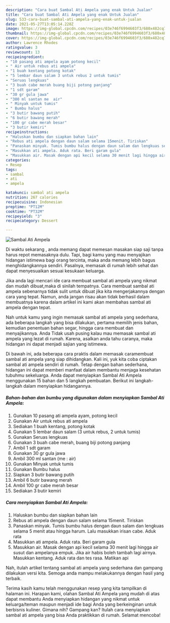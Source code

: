 ```yaml
---
description: "Cara buat Sambal Ati Ampela yang enak Untuk Jualan"
title: "Cara buat Sambal Ati Ampela yang enak Untuk Jualan"
slug: 533-cara-buat-sambal-ati-ampela-yang-enak-untuk-jualan
date: 2021-05-27T13:05:14.228Z
image: https://img-global.cpcdn.com/recipes/03e746f6994603f3/680x482cq70/sambal-ati-ampela-foto-resep-utama.jpg
thumbnail: https://img-global.cpcdn.com/recipes/03e746f6994603f3/680x482cq70/sambal-ati-ampela-foto-resep-utama.jpg
cover: https://img-global.cpcdn.com/recipes/03e746f6994603f3/680x482cq70/sambal-ati-ampela-foto-resep-utama.jpg
author: Lawrence Rhodes
ratingvalue: 3
reviewcount: 13
recipeingredient:
- "10 pasang ati ampela ayam potong kecil"
- " Air untuk rebus ati ampela"
- "1 buah kentang potong kotak"
- "5 lembar daun salam 3 untuk rebus 2 untuk tumis"
- "Seruas lengkuas"
- "3 buah cabe merah buang biji potong panjang"
- "1 sdt garam"
- "30 gr gula jawa"
- "300 ml santan me  air"
- " Minyak untuk tumis"
- " Bumbu halus"
- "3 butir bawang putih"
- "6 butir bawang merah"
- "100 gr cabe merah besar"
- "3 butir kemiri"
recipeinstructions:
- "Haluskan bumbu dan siapkan bahan lain"
- "Rebus ati ampela dengan daun salam selama 15menit. Tiriskan"
- "Panaskan minyak. Tumis bumbu halus dengan daun salam dan lengkuas selama 5 menit atau hingga harum. Lalu masukkan irisan cabe. Aduk rata"
- "Masukkan ati ampela. Aduk rata. Beri garam gula"
- "Masukkan air. Masak dengan api kecil selama 30 menit lagi hingga air susut dan ampelanya empuk. Jika air habis boleh tambah lagi airnya. Masukkan kentang. Aduk rata dan tes rasa. Matikan api"
categories:
- Resep
tags:
- sambal
- ati
- ampela

katakunci: sambal ati ampela 
nutrition: 267 calories
recipecuisine: Indonesian
preptime: "PT12M"
cooktime: "PT32M"
recipeyield: "3"
recipecategory: Dessert

---
```



![Sambal Ati Ampela](https://img-global.cpcdn.com/recipes/03e746f6994603f3/680x482cq70/sambal-ati-ampela-foto-resep-utama.jpg)

Di waktu  sekarang , anda memang dapat memesan masakan siap saji tanpa harus repot memasaknya dulu. Tapi, bagi kamu yang mau menyajikan hidangan istimewa bagi orang tercinta, maka anda memang lebih bagus menghidangkannya sendiri. Pasalnya, memasak di rumah lebih sehat dan dapat menyesuaikan sesuai kesukaan keluarga.

Jika anda lagi mencari ide cara membuat sambal ati ampela yang nikmat dan mudah dibuat,maka di sinilah tempatnya. Cara membuat sambal ati ampela  sebenarnya tidak sulit untuk dibuat jika kita mengerjakannya dengan cara yang tepat. Namun, anda jangan risau akan tidak berhasil dalam membuatnya 
karena dalam artikel ini kami akan membahas sambal ati ampela dengan tepat.  



Nah untuk kamu yang ingin memasak sambal ati ampela yang sederhana, ada beberapa langkah yang bisa dilakukan, pertama memilih jenis bahan, kemudian penentuan bahan segar, hingga cara membuat dan menyajikannya. Anda Tidak usah pusing kalau mau memasak sambal ati ampela yang lezat di rumah. Karena, asalkan anda  tahu caranya, maka hidangan ini dapat menjadi sajian yang istimewa.

Di bawah ini, ada beberapa cara praktis  dalam memasak caramembuat sambal ati ampela yang siap dihidangkan. Kali ini, yuk kita coba ciptakan sambal ati ampela sendiri di rumah. Tetap dengan bahan sederhana, hidangan ini dapat memberi manfaat dalam membantu menjaga kesehatan tubuhmu sekeluarga. Anda dapat menyiapkan Sambal Ati Ampela menggunakan 15 bahan dan 5 langkah pembuatan. Berikut ini langkah-langkah dalam menyiapkan hidangannya.

<!--inarticleads1-->

##### Bahan-bahan dan bumbu yang digunakan dalam menyiapkan Sambal Ati Ampela:

1. Gunakan 10 pasang ati ampela ayam, potong kecil
1. Gunakan  Air untuk rebus ati ampela
1. Sediakan 1 buah kentang, potong kotak
1. Gunakan 5 lembar daun salam (3 untuk rebus, 2 untuk tumis)
1. Gunakan Seruas lengkuas
1. Gunakan 3 buah cabe merah, buang biji potong panjang
1. Ambil 1 sdt garam
1. Gunakan 30 gr gula jawa
1. Ambil 300 ml santan (me : air)
1. Gunakan  Minyak untuk tumis
1. Gunakan  Bumbu halus
1. Siapkan 3 butir bawang putih
1. Ambil 6 butir bawang merah
1. Ambil 100 gr cabe merah besar
1. Sediakan 3 butir kemiri




<!--inarticleads2-->

##### Cara menyiapkan Sambal Ati Ampela:

1. Haluskan bumbu dan siapkan bahan lain
1. Rebus ati ampela dengan daun salam selama 15menit. Tiriskan
1. Panaskan minyak. Tumis bumbu halus dengan daun salam dan lengkuas selama 5 menit atau hingga harum. Lalu masukkan irisan cabe. Aduk rata
1. Masukkan ati ampela. Aduk rata. Beri garam gula
1. Masukkan air. Masak dengan api kecil selama 30 menit lagi hingga air susut dan ampelanya empuk. Jika air habis boleh tambah lagi airnya. Masukkan kentang. Aduk rata dan tes rasa. Matikan api




Nah, itulah artikel tentang  sambal ati ampela  yang sederhana dan gampang dilakukan versi kita. Semoga anda mampu melakukannya dengan hasil yang terbaik. 

Terima kasih kamu telah menggunakan resep yang kita tampilkan di halaman ini. Harapan kami, olahan  Sambal Ati Ampela yang mudah di atas dapat membantu Anda menyiapkan hidangan yang nikmat untuk keluarga/teman maupun menjadi ide bagi Anda yang berkeinginan untuk berbisnis kuliner. Gimana nih? Gampang kan? Itulah cara menyiapkan sambal ati ampela yang bisa Anda praktikkan di rumah. Selamat mencoba!

